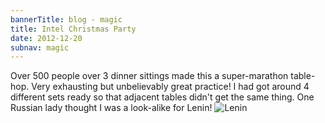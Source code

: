 ```yaml
---
bannerTitle: blog - magic
title: Intel Christmas Party 
date: 2012-12-20
subnav: magic
---
```



Over 500 people over 3 dinner sittings made this a super-marathon table-hop.
Very exhausting but unbelievably great practice! I had got around 4 different
sets ready so that adjacent tables didn't get the same thing. One Russian lady
thought I was a look-alike for Lenin!
![Lenin](http://images.wolfgangsvault.com/vladimir-ilyich-lenin/poster/memorabilia/ZZZ002768-PO.jpg)
